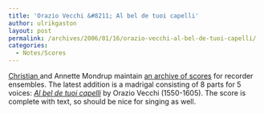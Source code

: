 ```yaml
---
title: 'Orazio Vecchi &#8211; Al bel de tuoi capelli'
author: ulrikgaston
layout: post
permalink: /archives/2006/01/16/orazio-vecchi-al-bel-de-tuoi-capelli/
categories:
  - Notes/Scores
---
```

[Christian ][1] and Annette Mondrup maintain <a href="http://www.saers.com/recorder/mondrup/" class="broken_link">an archive of scores</a> for recorder ensembles. The latest addition is a madrigal consisting of 8 parts for 5 voices: <a href="http://www.saers.com/recorder/mondrup/Composers/Vecchi.html" class="broken_link"><em>Al bel de tuoi capelli</em></a> by Orazio Vecchi (1550-1605). The score is complete with text, so should be nice for singing as well.

 [1]: http://icking-music-archive.org/scores/mondrup/Introduction.html